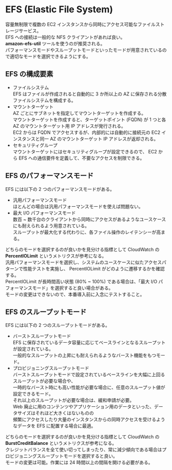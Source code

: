 # EFS (Elastic File System)
容量無制限で複数の EC2 インスタンスから同時にアクセス可能なファイルストレージサービス。  
EFS への接続は一般的な NFS クライアントがあれば良い。  
**amazon-efs-util** ツールを使うのが推奨される。  
パフォーマンスモードやスループットモードといったモードが用意されているので適切なモードを選択できるようにする。  

## EFS の構成要素
- ファイルシステム  
  EFS はファイルが作成されると自動的に 3 か所以上の AZ に保存される分散ファイルシステムを構成する。  
- マウントターゲット  
  AZ ごとにサブネットを指定してマウントターゲットを作成する。  
  マウントターゲットを作成すると、ターゲットポイント (FQDN) が 1 つと各 AZ のマウントターゲット用 IP アドレスが発行される。  
  EC2 からは FQDN でアクセスするが、内部的には自動的に接続元の EC2 インスタンスと同一 AZ のマウントターゲット IP アドレスが返却される。  
- セキュリティグループ  
  マウントターゲットにはセキュリティグループが設定できるので、 EC2 から EFS への通信要件を定義して、不要なアクセスを制限できる。  

## EFS のパフォーマンスモード
EFS には以下の 2 つのパフォーマンスモードがある。  
- 汎用パフォーマンスモード  
  ほとんどの場合は汎用パフォーマンスモードを使えば問題ない。  
- 最大 I/O パフォーマンスモード  
  数百 ~ 数千台のクライアントから同時にアクセスがあるようなユースケースにも耐えられるよう用意されている。  
  スループットが最大化する代わりに、各ファイル操作のレイテンシーが高まる。  

どちらのモードを選択するのが良いかを見分ける指標として CloudWatch の **PercentIOLimit** というメトリクスが参考になる。  
汎用パフォーマンスモードを選択し、システムのユースケースに似たアクセスパターンで性能テストを実施し、 PercentIOLimit がどのように遷移するかを確認する。  
PercentIOLimit が長時間高い状態 (80% ~ 100%) である場合は、「最大 I/O パフォーマンスモード」を選択すると良い場合がある。  
モードの変更はできないので、本番導入前に入念にテストすること。  

## EFS のスループットモード
EFS には以下の 2 つのスループットモードがある。  
- バーストスループットモード  
  EFS に保存されているデータ容量に応じてベースラインとなるスループットが設定されている。  
  一般的なスループットの上昇にも耐えられるようなバースト機能をもつモード。  
- プロビジョニングスループットモード  
  バーストスループットモードで設定されているベースラインを大幅に上回るスループットが必要な場合や、  
  一時的なバースト時にも高い性能が必要な場合に、任意のスループット値が設定できるモード。  
  それ以上のスループットが必要な場合は、緩和申請が必要。  
  Web 廃止に用のコンテンツやアプリケーション用のデータといった、データサイズはそれほど大きくはないものの  
  頻繁にアクセスしたり大量のインスタンスからの同時アクセスを受けるようなデータを EFS に配置する場合に最適。  

どちらのモードを選択するのが良いかを見分ける指標として CloudWatch の **BurstCreditBalance** というメトリクスが参考になる。  
クレジットバランスを全て使い切ってしまったり、常に減少傾向である場合はプロビジョニングスループットモードを選択すると良い。  
モードの変更は可能。作業には 24 時間以上の間隔を開ける必要がある。  

